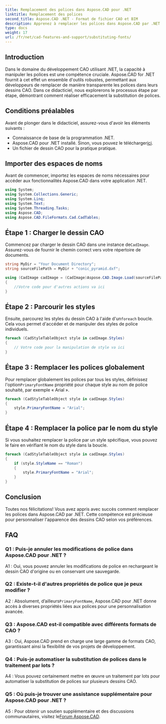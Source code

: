 ```yaml
---
title: Remplacement des polices dans Aspose.CAD pour .NET
linktitle: Remplacement des polices
second_title: Aspose.CAD .NET - Format de fichier CAO et BIM
description: Apprenez à remplacer les polices dans Aspose.CAD par .NET sans effort. Suivez notre guide étape par étape pour une personnalisation efficace des polices dans vos dessins CAO.
type: docs
weight: 17
url: /fr/net/cad-features-and-support/substituting-fonts/
---
```

## Introduction

Dans le domaine du développement CAO utilisant .NET, la capacité à manipuler les polices est une compétence cruciale. Aspose.CAD for .NET fournit à cet effet un ensemble d'outils robustes, permettant aux développeurs de remplacer de manière transparente les polices dans leurs dessins CAO. Dans ce didacticiel, nous explorerons le processus étape par étape, démontrant comment réaliser efficacement la substitution de polices.

## Conditions préalables

Avant de plonger dans le didacticiel, assurez-vous d'avoir les éléments suivants :

- Connaissance de base de la programmation .NET.
-  Aspose.CAD pour .NET installé. Sinon, vous pouvez le télécharger[ici](https://releases.aspose.com/cad/net/).
- Un fichier de dessin CAO pour la pratique pratique.

## Importer des espaces de noms

Avant de commencer, importez les espaces de noms nécessaires pour accéder aux fonctionnalités Aspose.CAD dans votre application .NET.

```csharp
using System;
using System.Collections.Generic;
using System.Linq;
using System.Text;
using System.Threading.Tasks;
using Aspose.CAD;
using Aspose.CAD.FileFormats.Cad.CadTables;
```

## Étape 1 : Charger le dessin CAO

 Commencez par charger le dessin CAO dans une instance de`CadImage`. Assurez-vous de fournir le chemin correct vers votre répertoire de documents.

```csharp
string MyDir = "Your Document Directory";
string sourceFilePath = MyDir + "conic_pyramid.dxf";

using (CadImage cadImage = (CadImage)Aspose.CAD.Image.Load(sourceFilePath))
{
    //Votre code pour d'autres actions va ici
}
```

## Étape 2 : Parcourir les styles

 Ensuite, parcourez les styles du dessin CAO à l'aide d'un`foreach` boucle. Cela vous permet d'accéder et de manipuler des styles de police individuels.

```csharp
foreach (CadStyleTableObject style in cadImage.Styles)
{
    // Votre code pour la manipulation de style va ici
}
```

## Étape 3 : Remplacer les polices globalement

 Pour remplacer globalement les polices par tous les styles, définissez l'option`PrimaryFontName` propriété pour chaque style au nom de police souhaité, par exemple « Arial ».

```csharp
foreach (CadStyleTableObject style in cadImage.Styles)
{
    style.PrimaryFontName = "Arial";
}
```

## Étape 4 : Remplacer la police par le nom du style

Si vous souhaitez remplacer la police par un style spécifique, vous pouvez le faire en vérifiant le nom du style dans la boucle.

```csharp
foreach (CadStyleTableObject style in cadImage.Styles)
{
    if (style.StyleName == "Roman")
    {
        style.PrimaryFontName = "Arial";
    }
}
```

## Conclusion

Toutes nos félicitations! Vous avez appris avec succès comment remplacer les polices dans Aspose.CAD par .NET. Cette compétence est précieuse pour personnaliser l'apparence des dessins CAO selon vos préférences.

## FAQ

### Q1 : Puis-je annuler les modifications de police dans Aspose.CAD pour .NET ?

A1 : Oui, vous pouvez annuler les modifications de police en rechargeant le dessin CAO d'origine ou en conservant une sauvegarde.

### Q2 : Existe-t-il d'autres propriétés de police que je peux modifier ?

A2 : Absolument, d’ailleurs`PrimaryFontName`, Aspose.CAD pour .NET donne accès à diverses propriétés liées aux polices pour une personnalisation avancée.

### Q3 : Aspose.CAD est-il compatible avec différents formats de CAO ?

A3 : Oui, Aspose.CAD prend en charge une large gamme de formats CAO, garantissant ainsi la flexibilité de vos projets de développement.

### Q4 : Puis-je automatiser la substitution de polices dans le traitement par lots ?

A4 : Vous pouvez certainement mettre en œuvre un traitement par lots pour automatiser la substitution de polices sur plusieurs dessins CAO.

### Q5 : Où puis-je trouver une assistance supplémentaire pour Aspose.CAD pour .NET ?

 A5 : Pour obtenir un soutien supplémentaire et des discussions communautaires, visitez le[Forum Aspose.CAD](https://forum.aspose.com/c/cad/19).

